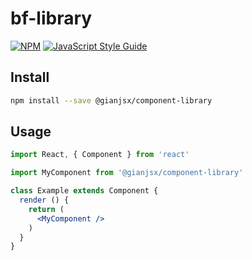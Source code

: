 # bf-library

> 

[![NPM](https://img.shields.io/npm/v/bf-library.svg)](https://www.npmjs.com/package/bf-library) [![JavaScript Style Guide](https://img.shields.io/badge/code_style-standard-brightgreen.svg)](https://standardjs.com)

## Install

```bash
npm install --save @gianjsx/component-library
```

## Usage

```jsx
import React, { Component } from 'react'

import MyComponent from '@gianjsx/component-library'

class Example extends Component {
  render () {
    return (
      <MyComponent />
    )
  }
}

```
